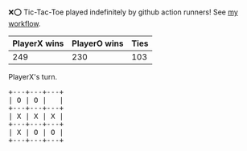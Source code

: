 :x::o: Tic-Tac-Toe played indefinitely by github action runners! See [my workflow](.github/workflows/play.yaml).

|PlayerX wins|PlayerO wins|Ties|
|-|-|-|
|249|230|103|

PlayerX's turn.

<pre>
+---+---+---+
| O | O |   |
+---+---+---+
| X | X | X |
+---+---+---+
| X | O | O |
+---+---+---+
</pre>